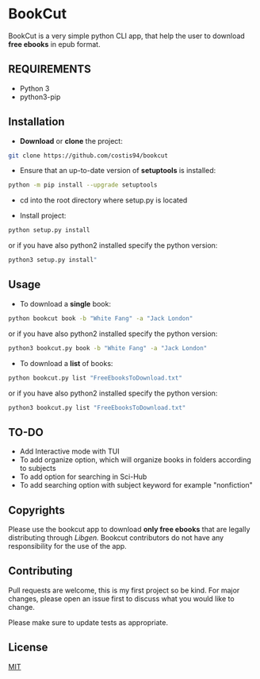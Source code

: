 ﻿# BookCut

BookCut is a very simple python CLI app, that help the user to download **free ebooks** in epub format.



## REQUIREMENTS

* Python 3
* python3-pip


## Installation

*    **Download** or **clone** the project:

```bash
git clone https://github.com/costis94/bookcut
```

* Ensure that an up-to-date version of **setuptools** is installed:
```bash
python -m pip install --upgrade setuptools
```

* cd into the root directory where setup.py is located

* Install project:

```bash
python setup.py install
```
or if you have also python2 installed specify the python version:

```bash
python3 setup.py install"
```


## Usage

* To download a **single** book:
```bash
python bookcut book -b "White Fang" -a "Jack London"
```
or if you have also python2 installed specify the python version:

```bash
python3 bookcut.py book -b "White Fang" -a "Jack London"
```

* To download a **list** of books:
```bash
python bookcut.py list "FreeEbooksToDownload.txt"
```
or if you have also python2 installed specify the python version:
```bash
python3 bookcut.py list "FreeEbooksToDownload.txt"
```

## TO-DO
* Add Interactive mode with TUI
* To add organize option, which will organize books in folders according to subjects
* To add option for searching in Sci-Hub
* To add searching option with subject keyword for example "nonfiction"

## Copyrights
Please use the bookcut app to download **only free ebooks** that are legally distributing through *Libgen.*
Bookcut contributors do not have any responsibility for the use of the app.
## Contributing
Pull requests are welcome, this is my first project so be kind.
For major changes, please open an issue first to discuss what you would like to change.

Please make sure to update tests as appropriate.

## License
[MIT](https://choosealicense.com/licenses/mit/)
